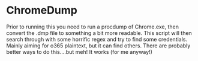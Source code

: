 # ChromeDump
Prior to running this you need to run a procdump of Chrome.exe, then convert the .dmp file to something a bit more readable. This script will then search through with some horrific regex and try to find some credentials. Mainly aiming for o365 plaintext, but it can find others. 
There are probably better ways to do this....but meh! It works (for me anyway!)
